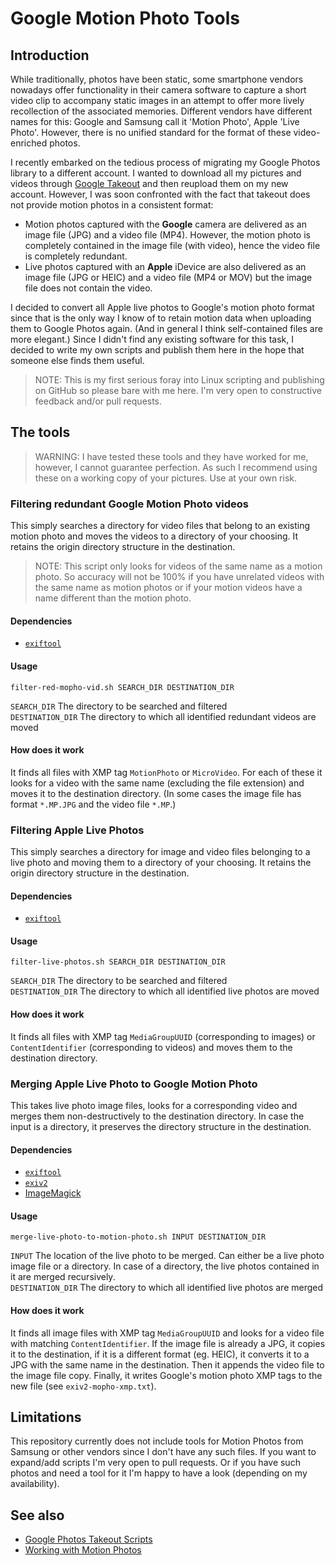 # Google Motion Photo Tools

## Introduction
While traditionally, photos have been static, some smartphone vendors nowadays offer functionality in their camera software to capture a short video clip to accompany static images in an attempt to offer more lively recollection of the associated memories. Different vendors have different names for this: Google and Samsung call it 'Motion Photo', Apple 'Live Photo'. However, there is no unified standard for the format of these video-enriched photos.

I recently embarked on the tedious process of migrating my Google Photos library to a different account. I wanted to download all my pictures and videos through [Google Takeout](https://takeout.google.com) and then reupload them on my new account. However, I was soon confronted with the fact that takeout does not provide motion photos in a consistent format:
* Motion photos captured with the **Google** camera are delivered as an image file (JPG) and a video file (MP4). However, the motion photo is completely contained in the image file (with video), hence the video file is completely redundant.
* Live photos captured with an **Apple** iDevice are also delivered as an image file (JPG or HEIC) and a video file (MP4 or MOV) but the image file does not contain the video.

I decided to convert all Apple live photos to Google's motion photo format since that is the only way I know of to retain motion data when uploading them to Google Photos again. (And in general I think self-contained files are more elegant.) Since I didn't find any existing software for this task, I decided to write my own scripts and publish them here in the hope that someone else finds them useful.

> NOTE: This is my first serious foray into Linux scripting and publishing on GitHub so please bare with me here. I'm very open to constructive feedback and/or pull requests.

## The tools
> WARNING: I have tested these tools and they have worked for me, however, I cannot guarantee perfection. As such I recommend using these on a working copy of your pictures. Use at your own risk.

### Filtering redundant Google Motion Photo videos
This simply searches a directory for video files that belong to an existing motion photo and moves the videos to a directory of your choosing. It retains the origin directory structure in the destination.

> NOTE: This script only looks for videos of the same name as a motion photo. So accuracy will not be 100% if you have unrelated videos with the same name as motion photos or if your motion videos have a name different than the motion photo.

#### Dependencies
* [`exiftool`](https://exiftool.org/)

#### Usage
```
filter-red-mopho-vid.sh SEARCH_DIR DESTINATION_DIR
```

`SEARCH_DIR` The directory to be searched and filtered \
`DESTINATION_DIR` The directory to which all identified redundant videos are moved

#### How does it work
It finds all files with XMP tag `MotionPhoto` or `MicroVideo`. For each of these it looks for a video with the same name (excluding the file extension) and moves it to the destination directory. (In some cases the image file has format `*.MP.JPG` and the video file `*.MP`.)

### Filtering Apple Live Photos
This simply searches a directory for image and video files belonging to a live photo and moving them to a directory of your choosing. It retains the origin directory structure in the destination.

#### Dependencies
* [`exiftool`](https://exiftool.org/)

#### Usage
```
filter-live-photos.sh SEARCH_DIR DESTINATION_DIR
```

`SEARCH_DIR` The directory to be searched and filtered \
`DESTINATION_DIR` The directory to which all identified live photos are moved

#### How does it work
It finds all files with XMP tag `MediaGroupUUID` (corresponding to images) or `ContentIdentifier` (corresponding to videos) and moves them to the destination directory.

### Merging Apple Live Photo to Google Motion Photo
This takes live photo image files, looks for a corresponding video and merges them non-destructively to the destination directory. In case the input is a directory, it preserves the directory structure in the destination.

#### Dependencies
* [`exiftool`](https://exiftool.org/)
* [`exiv2`](https://exiv2.org/)
* [ImageMagick](https://imagemagick.org/)

#### Usage
```
merge-live-photo-to-motion-photo.sh INPUT DESTINATION_DIR
```

`INPUT` The location of the live photo to be merged. Can either be a live photo image file or a directory. In case of a directory, the live photos contained in it are merged recursively. \
`DESTINATION_DIR` The directory to which all identified live photos are merged

#### How does it work
It finds all image files with XMP tag `MediaGroupUUID` and looks for a video file with matching `ContentIdentifier`. If the image file is already a JPG, it copies it to the destination, if it is a different format (eg. HEIC), it converts it to a JPG with the same name in the destination. Then it appends the video file to the image file copy. Finally, it writes Google's motion photo XMP tags to the new file (see `exiv2-mopho-xmp.txt`).

## Limitations
This repository currently does not include tools for Motion Photos from Samsung or other vendors since I don't have any such files. If you want to expand/add scripts I'm very open to pull requests. Or if you have such photos and need a tool for it I'm happy to have a look (depending on my availability).

## See also
* [Google Photos Takeout Scripts](https://github.com/m1rkwood/google-photos-takeout-scripts)
* [Working with Motion Photos](https://medium.com/android-news/working-with-motion-photos-da0aa49b50c)